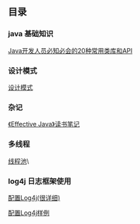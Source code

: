## 目录

### java 基础知识

[Java开发人员必知必会的20种常用类库和API](https://github.com/yueyuanyang/knowledge/blob/master/java/baseknowkdge/part1.md)

### 设计模式

[设计模式](https://github.com/yueyuanyang/knowledge/blob/master/java/designPattern/README.md)

### 杂记

[《Effective Java》读书笔记]()

### 多线程
[线程池]()\

### log4j 日志框架使用
[配置Log4j(很详细)](https://github.com/yueyuanyang/knowledge/blob/master/java/log4j/part1.md)

[配置Log4j样例](https://github.com/yueyuanyang/knowledge/blob/master/java/log4j/part2.md)

